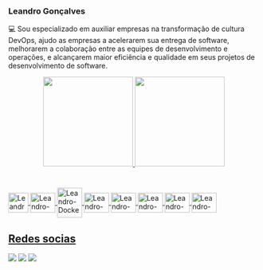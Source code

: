 ### Leandro Gonçalves


:computer:  Sou especializado em auxiliar empresas na transformação de cultura DevOps, ajudo as empresas a acelerarem sua entrega de software, melhorarem a colaboração entre as equipes de desenvolvimento e operações, e alcançarem maior eficiência e qualidade em seus projetos de desenvolvimento de software.

<div align="center">
  <a href="https://github.com/LeMalk/leandrogoncalves">
  <img height="180em" src="https://github-readme-stats.vercel.app/api?username=LeMalk/leandrogoncalves&show_icons=true&theme=dracula&include_all_commits=true&count_private=true"/>
  <img height="180em" src="https://github-readme-stats.vercel.app/api/top-langs/?username=LeMalk/leandrogoncalves&layout=compact&langs_count=7&theme=dracula"/>
</div>

###
<div style="display: inline_block"><br>
  <img align="center" alt="Leandro-Linux" height="40" width="40" src="https://cdn.jsdelivr.net/gh/devicons/devicon/icons/linux/linux-original.svg" />
  <img align="center" alt="Leandro-bash" height="40" width="50" src="https://cdn.jsdelivr.net/gh/devicons/devicon/icons/bash/bash-original.svg">
  <img align="center" alt="Leandro-Docker" height="60" width="50" src="https://cdn.jsdelivr.net/gh/devicons/devicon/icons/docker/docker-original.svg">
  <img align="center" alt="Leandro-Kubernetes" height="40" width="50" src="https://cdn.jsdelivr.net/gh/devicons/devicon/icons/kubernetes/kubernetes-plain.svg">
  <img align="center" alt="Leandro-Terraform" height="40" width="50" src="https://cdn.jsdelivr.net/gh/devicons/devicon/icons/terraform/terraform-original.svg">
  <img align="center" alt="Leandro-Ansible" height="40" width="50" src="https://cdn.jsdelivr.net/gh/devicons/devicon/icons/ansible/ansible-original.svg">
  <img align="center" alt="Leandro-Prometheus" height="40" width="50" src="https://cdn.jsdelivr.net/gh/devicons/devicon/icons/prometheus/prometheus-original.svg">
  <img align="center" alt="Leandro-Python" height="40" width="50" src="https://cdn.jsdelivr.net/gh/devicons/devicon/icons/python/python-original.svg">
</div>

## Redes socias
  <div> 
  <a href="https://www.facebook.com/LeMalK" target="_blank"><img src="https://img.shields.io/badge/Facebook-1877F2?style=for-the-badge&logo=facebook&logoColor=white" target="_blank"></a>
  <a href="https://instagram.com/leandro.mgoncalves?igshid=MjEwN2IyYWYwYw==" target="_blank"><img src="https://img.shields.io/badge/-Instagram-%23E4405F?style=for-the-badge&logo=instagram&logoColor=white" target="_blank"></a>
  <a href="https://www.linkedin.com/in/leandro-m-goncalves/" target="_blank"><img src="https://img.shields.io/badge/-LinkedIn-%230077B5?style=for-the-badge&logo=linkedin&logoColor=white" target="_blank"></a> 
</div>
